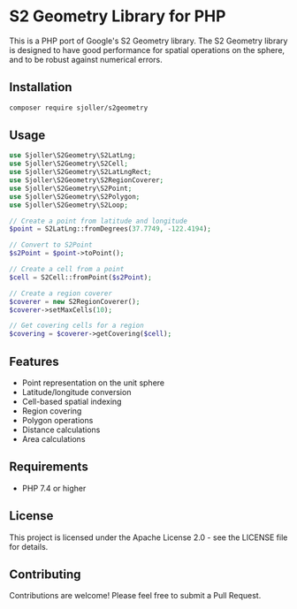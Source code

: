 # S2 Geometry Library for PHP

This is a PHP port of Google's S2 Geometry library. The S2 Geometry library is designed to have good performance for spatial operations on the sphere, and to be robust against numerical errors.

## Installation

```bash
composer require sjoller/s2geometry
```

## Usage

```php
use Sjoller\S2Geometry\S2LatLng;
use Sjoller\S2Geometry\S2Cell;
use Sjoller\S2Geometry\S2LatLngRect;
use Sjoller\S2Geometry\S2RegionCoverer;
use Sjoller\S2Geometry\S2Point;
use Sjoller\S2Geometry\S2Polygon;
use Sjoller\S2Geometry\S2Loop;

// Create a point from latitude and longitude
$point = S2LatLng::fromDegrees(37.7749, -122.4194);

// Convert to S2Point
$s2Point = $point->toPoint();

// Create a cell from a point
$cell = S2Cell::fromPoint($s2Point);

// Create a region coverer
$coverer = new S2RegionCoverer();
$coverer->setMaxCells(10);

// Get covering cells for a region
$covering = $coverer->getCovering($cell);
```

## Features

- Point representation on the unit sphere
- Latitude/longitude conversion
- Cell-based spatial indexing
- Region covering
- Polygon operations
- Distance calculations
- Area calculations

## Requirements

- PHP 7.4 or higher

## License

This project is licensed under the Apache License 2.0 - see the LICENSE file for details.

## Contributing

Contributions are welcome! Please feel free to submit a Pull Request. 